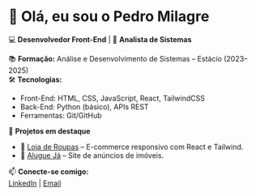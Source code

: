 # 👋 Olá, eu sou o Pedro Milagre  

💻 **Desenvolvedor Front-End** | 🎯 **Analista de Sistemas**  

📚 **Formação:** Análise e Desenvolvimento de Sistemas – Estácio (2023–2025)  
🛠️ **Tecnologias:**  
- Front-End: HTML, CSS, JavaScript, React, TailwindCSS  
- Back-End: Python (básico), APIs REST  
- Ferramentas: Git/GitHub

🚀 **Projetos em destaque**    
- 🛒 [Loja de Roupas](link) – E-commerce responsivo com React e Tailwind.   
- 🏡 [Alugue Já](link) – Site de anúncios de imóveis.  

📫 **Conecte-se comigo:**  
[LinkedIn](https://linkedin.com/in/pedromilagre) | [Email](mailto:seuemail@gmail.com)  

